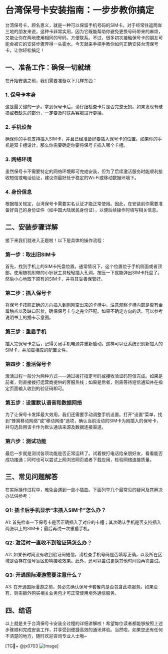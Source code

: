 # 台湾保号卡安装指南：一步步教你搞定

台湾保号卡，顾名思义，就是一种可以保留手机号码的SIM卡。对于经常往返两岸三地的朋友来说，这种卡非常实用，因为它既能帮助你避免更换号码带来的麻烦，又能让你在两地使用相同的号码，方便联系。不过，很多初次接触保号卡的朋友可能会被它的安装步骤弄得一头雾水。今天就来手把手教你如何正确安装台湾保号卡，让你轻松搞定！

## 一、准备工作：确保一切就绪

在开始安装之前，我们需要准备以下几样东西：

### 1. 保号卡本身
这是最关键的一步。拿到保号卡后，请仔细检查卡片是否完整无损。如果发现有破损或者缺失的部分，一定要及时联系客服进行更换。

### 2. 手机设备
确保你的手机支持插入SIM卡，并且已经准备好要插入保号卡的位置。如果你的手机是双卡槽设计，那么你需要确定你要将保号卡插入哪个卡槽。

### 3. 网络环境
虽然保号卡不需要特定的网络环境即可完成安装，但为了后续激活服务时能顺利接收短信或电话验证，建议你最好处于稳定的Wi-Fi或移动数据环境下。

### 4. 身份信息
根据相关规定，台湾保号卡需要实名认证才能正常使用。因此，在安装前你需要准备好自己的身份证件（如中国大陆居民身份证），以便后续操作时填写相关信息。

## 二、安装步骤详解

接下来我们就进入正题啦！以下是具体的操作流程：

### 第一步：取出旧SIM卡
首先，找到手机上的SIM卡托盘位置。通常情况下，这个位置位于手机侧面或者顶部。使用随机附带的小针状工具轻轻插入孔洞，按压一下就能弹出SIM卡托盘了。然后小心地取下原有的SIM卡，并将其妥善保管好。

### 第二步：插入保号卡
将保号卡按照正确的方向插入到刚刚空出来的卡槽中。注意观察卡槽内部是否有金属触点以及缺口形状，确保保号卡与之完全匹配。如果不确定方向的话，可以参考说明书上的插卡示意图。

### 第三步：重启手机
插入完保号卡之后，记得关闭手机电源并重新启动。这样可以让系统识别新加入的SIM卡，并加载相应的配置文件。

### 第四步：激活保号卡
激活过程一般分为两种方式——通过拨打指定号码或接收验证码短信完成。如果是前者，则直接拨打运营商提供的客服热线；如果是后者，则需等待短信通知并在指定页面输入收到的验证码即可。

### 第五步：设置默认语音和数据网络
为了让保号卡发挥最大效用，我们还需要手动调整手机设置。打开“设置”菜单，找到“蜂窝移动网络”或“移动网络”选项，确认当前活动的SIM卡为刚插入的保号卡，并勾选启用该卡作为默认通话来源及数据连接渠道。

### 第六步：测试功能
最后一步就是测试各项功能是否正常运转了。试着拨打电话给亲朋好友，看看能否成功接通；同时也可以尝试上网浏览网页或者下载应用，检验网络连接质量。

## 三、常见问题解答

在实际操作过程中，难免会遇到一些小插曲。下面列举几个最常见的疑问及其解决办法供参考：

### Q1: 插卡后手机显示“未插入SIM卡”怎么办？
A1: 首先检查一下保号卡是否正确插入了对应的卡槽；其次确认手机是否支持插入两张以上的SIM卡；最后再试一次重启手机。

### Q2: 激活时一直收不到验证码怎么办？
A2: 如果长时间没有收到验证码短信，请检查手机号码是否填写正确，以及所在区域是否存在信号盲区影响接收效果。此外，还可以尝试更换其他时间段再次尝试。

### Q3: 开通国际漫游需要注意什么？
A3: 在开通国际漫游之前，务必先确认保号卡套餐内是否包含此项服务。如果没有，则需额外购买相关业务包才可正常使用境外通信服务。

## 四、结语

以上就是关于台湾保号卡安装全过程的详细讲解啦！希望每位读者都能够按照上述步骤顺利完成安装工作，并享受到便捷高效的通讯体验。当然啦，如果您还有任何不清楚的地方，随时欢迎咨询专业人士哦~

[TG💪+ @jx0703 ![Image](https://github.com/user-attachments/assets/dbca1d08-cadb-493c-b0ec-ad6f7a83f270)]